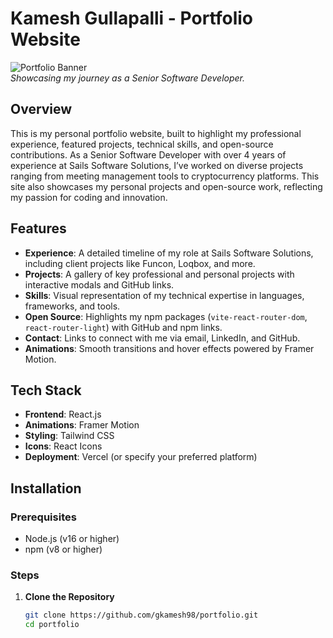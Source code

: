 # Kamesh Gullapalli - Portfolio Website

![Portfolio Banner](https://via.placeholder.com/1200x400.png?text=Kamesh+Gullapalli+Portfolio)  
*Showcasing my journey as a Senior Software Developer.*

## Overview

This is my personal portfolio website, built to highlight my professional experience, featured projects, technical skills, and open-source contributions. As a Senior Software Developer with over 4 years of experience at Sails Software Solutions, I’ve worked on diverse projects ranging from meeting management tools to cryptocurrency platforms. This site also showcases my personal projects and open-source work, reflecting my passion for coding and innovation.

## Features

- **Experience**: A detailed timeline of my role at Sails Software Solutions, including client projects like Funcon, Loqbox, and more.
- **Projects**: A gallery of key professional and personal projects with interactive modals and GitHub links.
- **Skills**: Visual representation of my technical expertise in languages, frameworks, and tools.
- **Open Source**: Highlights my npm packages (`vite-react-router-dom`, `react-router-light`) with GitHub and npm links.
- **Contact**: Links to connect with me via email, LinkedIn, and GitHub.
- **Animations**: Smooth transitions and hover effects powered by Framer Motion.

## Tech Stack

- **Frontend**: React.js
- **Animations**: Framer Motion
- **Styling**: Tailwind CSS
- **Icons**: React Icons
- **Deployment**: Vercel (or specify your preferred platform)

## Installation

### Prerequisites
- Node.js (v16 or higher)
- npm (v8 or higher)

### Steps
1. **Clone the Repository**
   ```bash
   git clone https://github.com/gkamesh98/portfolio.git
   cd portfolio
